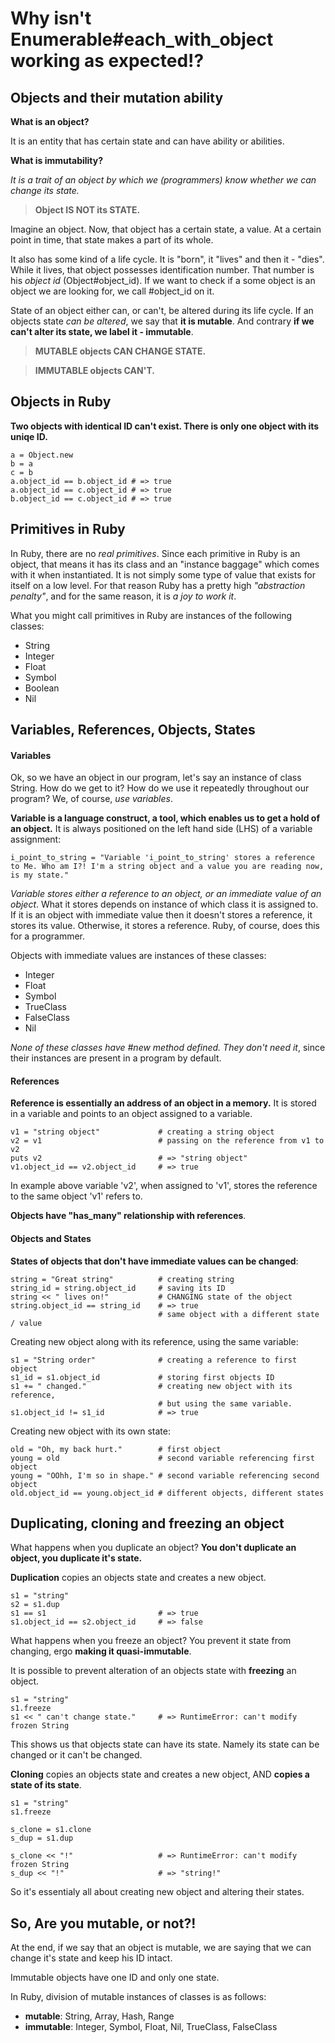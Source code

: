 # Why isn't Enumerable#each\_with\_object working as expected!?
## Objects and their mutation ability

**What is an object?**

It is an entity that has certain state and can have ability or abilities.

**What is immutability?**

*It is a trait of an object by which we (programmers) know whether we can change its state.*

> **Object IS NOT its STATE.**

Imagine an object. Now, that object has a certain state, a value. At a certain point in time, that state makes a part of its whole.

It also has some kind of a life cycle. It is "born", it "lives" and then it - "dies". While it lives, that object possesses identification number. That number is his *object id* (Object#object\_id). If we want to check if a some object is an object we are looking for, we call #object_id on it.

State of an object either can, or can't, be altered during its life cycle. If an objects state *can be altered*, we say that **it is mutable**. And contrary **if we can't alter its state, we label it - immutable**.

> **MUTABLE objects CAN CHANGE STATE.**

> **IMMUTABLE objects CAN'T.**

## Objects in Ruby

**Two objects with identical ID can't exist. There is only one object with its uniqe ID.**

    a = Object.new
    b = a
    c = b
    a.object_id == b.object_id # => true
    a.object_id == c.object_id # => true
    b.object_id == c.object_id # => true


## Primitives in Ruby

In Ruby, there are no *real primitives*. Since each primitive in Ruby is an object, that means it has its class and an "instance baggage" which comes with it when instantiated. It is not simply some type of value that exists for itself on a low level. For that reason Ruby has a pretty high *"abstraction penalty"*, and for the same reason, it is *a joy to work it*.

What you might call primitives in Ruby are instances of the following classes:

+ String
+ Integer
+ Float
+ Symbol
+ Boolean
+ Nil

## Variables, References, Objects, States

#### Variables

Ok, so we have an object in our program, let's say an instance of class String. How do we get to it? How do we use it repeatedly throughout our program? We, of course, *use variables*.

**Variable is a language construct, a tool, which enables us to get a hold of an object.** It is always positioned on the left hand side (LHS) of a variable assignment:

    i_point_to_string = "Variable 'i_point_to_string' stores a reference to Me. Who am I?! I'm a string object and a value you are reading now, is my state."

*Variable stores either a reference to an object, or an immediate value of an object*. What it stores depends on instance of which class it is assigned to. If it is an object with immediate value then it doesn't stores a reference, it stores its value. Otherwise, it stores a reference.
Ruby, of course, does this for a programmer.

Objects with immediate values are instances of these classes:

+ Integer
+ Float
+ Symbol
+ TrueClass
+ FalseClass
+ Nil

*None of these classes have #new method defined. They don't need it*, since their instances are present in a program by default.

#### References

**Reference is essentially an address of an object in a memory.** It is stored in a variable and points to an object assigned to a variable.

    v1 = "string object"             # creating a string object
    v2 = v1                          # passing on the reference from v1 to v2
    puts v2                          # => "string object"
    v1.object_id == v2.object_id     # => true

In example above variable 'v2', when assigned to 'v1', stores the reference to the same object 'v1' refers to.

**Objects have "has_many" relationship with references**.

#### Objects and States

**States of objects that don't have immediate values can be changed**:

    string = "Great string"          # creating string
    string_id = string.object_id     # saving its ID
    string << " lives on!"           # CHANGING state of the object
    string.object_id == string_id    # => true
                                     # same object with a different state / value

Creating new object along with its reference, using the same variable:

    s1 = "String order"              # creating a reference to first object
    s1_id = s1.object_id             # storing first objects ID
    s1 += " changed."                # creating new object with its reference,
                                     # but using the same variable.
    s1.object_id != s1_id            # => true

Creating new object with its own state:

    old = "Oh, my back hurt."        # first object
    young = old                      # second variable referencing first object
    young = "OOhh, I'm so in shape." # second variable referencing second object
    old.object_id == young.object_id # different objects, different states

## Duplicating, cloning and freezing an object

What happens when you duplicate an object? **You don't duplicate an object, you duplicate it's state.**

**Duplication** copies an objects state and creates a new object.

    s1 = "string"
    s2 = s1.dup
    s1 == s1                         # => true
    s1.object_id == s2.object_id     # => false

What happens when you freeze an object? You prevent it state from changing, ergo **making it quasi-immutable**.

It is possible to prevent alteration of an objects state with **freezing** an object.

    s1 = "string"
    s1.freeze
    s1 << " can't change state."     # => RuntimeError: can't modify frozen String

This shows us that objects state can have its state. Namely its state can be changed or it can't be changed.

**Cloning** copies an objects state and creates a new object, AND **copies a state of its state**.

    s1 = "string"
    s1.freeze

    s_clone = s1.clone
    s_dup = s1.dup

    s_clone << "!"                   # => RuntimeError: can't modify frozen String
    s_dup << "!"                     # => "string!"

So it's essentialy all about creating new object and altering their states.

## So, Are you mutable, or not?!

At the end, if we say that an object is mutable, we are saying that we can change it's state and keep his ID intact.

Immutable objects have one ID and only one state.

In Ruby, division of mutable instances of classes is as follows:

+ **mutable**: String, Array, Hash, Range
+ **immutable**: Integer, Symbol, Float, Nil, TrueClass, FalseClass
